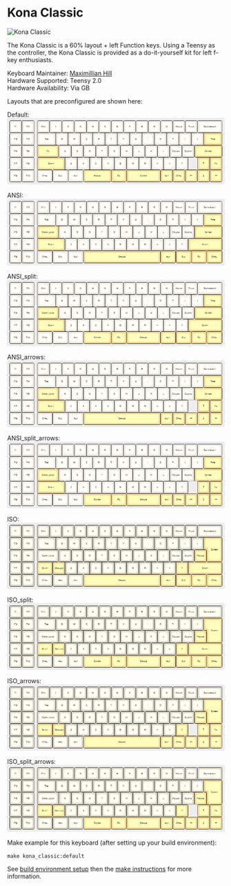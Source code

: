 Kona Classic
===

![Kona Classic](http://i.imgur.com/7twIpuB.jpg)


The Kona Classic is a 60% layout + left Function keys. Using a Teensy as the controller, the Kona Classic is provided as a do-it-yourself kit for left f-key enthusiasts.

Keyboard Maintainer: [Maximillian Hill](https://github.com/DangerousParts)  
Hardware Supported: Teensy 2.0  
Hardware Availability: Via GB

Layouts that are preconfigured are shown here:

Default:
![Default](https://github.com/DangerousParts/KonaClassic/blob/master/QMKFirmware/layout_images/default.png)  

ANSI:
![ANSI](https://github.com/DangerousParts/KonaClassic/blob/master/QMKFirmware/layout_images/ansi.png)  

ANSI_split:
![ANSI w/ Split Space](https://github.com/DangerousParts/KonaClassic/blob/master/QMKFirmware/layout_images/ansi_split.png)  

ANSI_arrows:
![ANSI w/ Arrows](https://github.com/DangerousParts/KonaClassic/blob/master/QMKFirmware/layout_images/ansi_arrows.png)  

ANSI_split_arrows:
![ANSI w/ Split Space & Arrows](https://github.com/DangerousParts/KonaClassic/blob/master/QMKFirmware/layout_images/ansi_split_arrows.png)  

ISO:
![ISO](https://github.com/DangerousParts/KonaClassic/blob/master/QMKFirmware/layout_images/iso.png)  

ISO_split:
![ISO w/ Split Space](https://github.com/DangerousParts/KonaClassic/blob/master/QMKFirmware/layout_images/iso_split.png)  

ISO_arrows:
![ISO w/ Arrows](https://github.com/DangerousParts/KonaClassic/blob/master/QMKFirmware/layout_images/iso_arrows.png)  

ISO_split_arrows:
![ISO w/ Split Space & Arrows](https://github.com/DangerousParts/KonaClassic/blob/master/QMKFirmware/layout_images/iso_split_arrows.png)  


Make example for this keyboard (after setting up your build environment):

    make kona_classic:default

See [build environment setup](https://docs.qmk.fm/build_environment_setup.html) then the [make instructions](https://docs.qmk.fm/make_instructions.html) for more information.
